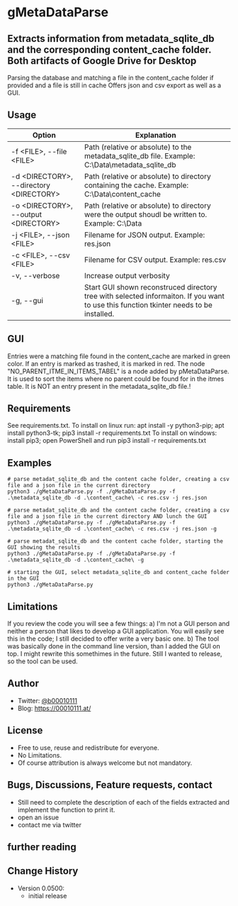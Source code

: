 # gMetaDataParse
## Extracts information from metadata_sqlite_db and the corresponding content_cache folder. Both artifacts of Google Drive for Desktop
Parsing the database and matching a file in the content_cache folder if provided and a file is still in cache
Offers json and csv export as well as a GUI.

## Usage
Option | Explanation
--- | ---
-f \<FILE\>, --file \<FILE\> | Path (relative or absolute) to the metadata_sqlite_db file. Example: C:\Data\metadata_sqlite_db
-d \<DIRECTORY\>, --directory \<DIRECTORY\> | Path (relative or absolute) to directory containing the cache. Example: C:\Data\content_cache
-o \<DIRECTORY\>, --output \<DIRECTORY\> | Path (relative or absolute) to directory were the output shoudl be written to. Example: C:\Data 
-j \<FILE\>, --json \<FILE\> | Filename for JSON output. Example: res.json
-c \<FILE\>, --csv \<FILE\> | Filename for CSV output. Example: res.csv
-v, --verbose | Increase output verbosity 
-g, --gui | Start GUI shown reconstruced directory tree with selected informaiton. If you want to use this function tkinter needs to be installed. 


## GUI
Entries were a matching file found in the content_cache are marked in green color.
If an entry is marked as trashed, it is marked in red.
The node "NO_PARENT_ITME_IN_ITEMS_TABEL" is a node added by pMetaDataParse. It is used to sort the items where no parent could be found for in the itmes table. It is NOT an entry present in the metadata_sqlite_db file.!


## Requirements
See requirements.txt. 
To install on linux run: apt install -y python3-pip; apt install python3-tk; pip3 install -r requirements.txt 
To install on windows: install pip3; open PowerShell and run pip3 install -r requirements.txt

## Examples
```
# parse metadat_sqlite_db and the content cache folder, creating a csv file and a json file in the current directory
python3 ./gMetaDataParse.py -f ./gMetaDataParse.py -f .\metadata_sqlite_db -d .\content_cache\ -c res.csv -j res.json

# parse metadat_sqlite_db and the content cache folder, creating a csv file and a json file in the current directory AND lunch the GUI
python3 ./gMetaDataParse.py -f ./gMetaDataParse.py -f .\metadata_sqlite_db -d .\content_cache\ -c res.csv -j res.json -g

# parse metadat_sqlite_db and the content cache folder, starting the GUI showing the results
python3 ./gMetaDataParse.py -f ./gMetaDataParse.py -f .\metadata_sqlite_db -d .\content_cache\ -g

# starting the GUI, select metadata_sqlite_db and content_cache folder in the GUI
python3 ./gMetaDataParse.py 
```

## Limitations
If you review the code you will see a few things:
a) I'm not a GUI person and neither a person that likes to develop a GUI application. You will easily see this in the code; I still decided to offer write a very basic one.
b) The tool was basically done in the command line version, than I added the GUI on top. I might rewrite this somethimes in the future. Still I wanted to release, so the tool can be used.

## Author
* Twitter: [@b00010111](https://twitter.com/b00010111)
* Blog: https://00010111.at/

## License
* Free to use, reuse and redistribute for everyone.
* No Limitations.
* Of course attribution is always welcome but not mandatory.

## Bugs, Discussions, Feature requests, contact
* Still need to complete the description of each of the fields extracted and implement the function to print it.
* open an issue
* contact me via twitter

## further reading


## Change History
 * Version 0.0500:
    * initial release
